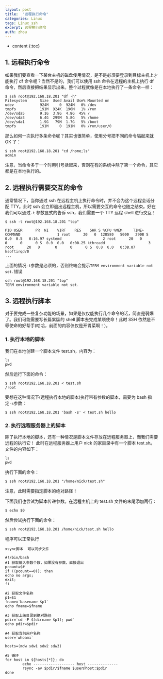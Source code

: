 ```yaml
---
layout: post
title:  "远程执行命令"
categories: Linux
tags: Linux ssh
excerpt: 远程执行命令
auth: zhou
---
```

* content
{:toc}


## 1. 远程执行命令

如果我们要查看一下某台主机的磁盘使用情况，是不是必须要登录到目标主机上才能执行 df 命令呢？当然不是的，我们可以使用 ssh 命令在远程的主机上执行 df 命令，然后直接把结果显示出来。整个过程就像是在本地执行了一条命令一样：

```
$ ssh root@192.168.18.201 "df -h"
Filesystem      Size  Used Avail Use% Mounted on
udev            924M     0  924M   0% /dev
tmpfs           191M  924K  190M   1% /run
/dev/sda5       9.1G  3.9G  4.8G  45% /
/dev/sda3       6.4G  299M  5.8G   5% /home
/dev/sda1       1.9G   79M  1.7G   5% /boot
tmpfs           191M     0  191M   0% /run/user/0

```

那么如何一次执行多条命令呢？其实也很简单，使用分号把不同的命令隔起来就 OK 了：

```shell
$ ssh root@192.168.18.201 "cd /home;ls"
admin
```

注意，当命令多于一个时用引号括起来，否则在有的系统中除了第一个命令，其它都是在本地执行的。

## 2. 远程执行需要交互的命令

通常情况下，当你通过 ssh 在远程主机上执行命令时，并不会为这个远程会话分配 TTY。此时 ssh 会立即退出远程主机，所以需要交互的命令也随之结束。好在我们可以通过`-t` 参数显式的告诉 ssh，我们需要一个 TTY 远程 shell 进行交互！

```shell
$ ssh -t root@192.168.18.201 "top"

PID USER      PR  NI    VIRT    RES    SHR S %CPU %MEM     TIME+ COMMAND                 1 root      20   0  128580   5000   2908 S  0.0  0.5   0:16.97 systemd                   2 root      20   0       0      0      0 S  0.0  0.0   0:00.25 kthreadd                    3 root      20   0       0      0      0 S  0.0  0.0   0:38.07 ksoftirqd/0    
...
```

上面的情况`-t`参数是必须的，否则终端会提示`TERM environment variable not set.`错误

```shell
ssh root@192.168.18.201 "top"
TERM environment variable not set.
```

## 3. 远程执行脚本

对于要完成一些复杂功能的场景，如果是仅仅能执行几个命令的话，简直是弱爆了。我们可能需要写长篇累牍的 shell 脚本去完成某项使命！此时 SSH 依然是不辱使命的好帮手(哈哈，前面的内容仅仅是开胃菜啊！)。

### 1. 执行本地的脚本

我们在本地创建一个脚本文件 test.sh，内容为：

```
ls
pwd
```

然后运行下面的命令：

```
$ ssh root@192.168.18.201 < test.sh
/root
```

要想在这种情况下(远程执行本地的脚本)执行带有参数的脚本，需要为 bash 指定`-s`参数：

```
$ ssh root@192.168.18.201 'bash -s' < test.sh hello
```

### 2. 执行远程服务器上的脚本

除了执行本地的脚本，还有一种情况是脚本文件存放在远程服务器上，而我们需要远程的执行它！
此时在远程服务器上用户 nick 的家目录中有一个脚本 test.sh。文件的内容如下：

```
ls
pwd
```

执行下面的命令：

```shell
$ ssh root@192.168.18.201 "/home/nick/test.sh"
```

注意，此时需要指定脚本的绝对路径！

下面我们也尝试为脚本传递参数。在远程主机上的 test.sh 文件的末尾添加两行：

```shell
$ echo $0
```

然后尝试执行下面的命令：

```shell
$ ssh root@192.168.18.201 /home/nick/test.sh hello
```

程序可以正常执行

```shell
xsync脚本  可以同步文件

#!/bin/bash
#1 获取输入参数个数，如果没有参数，直接退出
pcount=$#
if ((pcount==0)); then
echo no args;
exit;
fi

#2 获取文件名称
p1=$1
fname=`basename $p1`
echo fname=$fname

#3 获取上级目录到绝对路径
pdir=`cd -P $(dirname $p1); pwd`
echo pdir=$pdir

#4 获取当前用户名称
user=`whoami`

hosts=(mdw sdw1 sdw2 sdw3)

#5 循环
for host in ${hosts[*]}; do
        echo ------------------- host --------------
        rsync -av $pdir/$fname $user@host:$pdir
done
```

